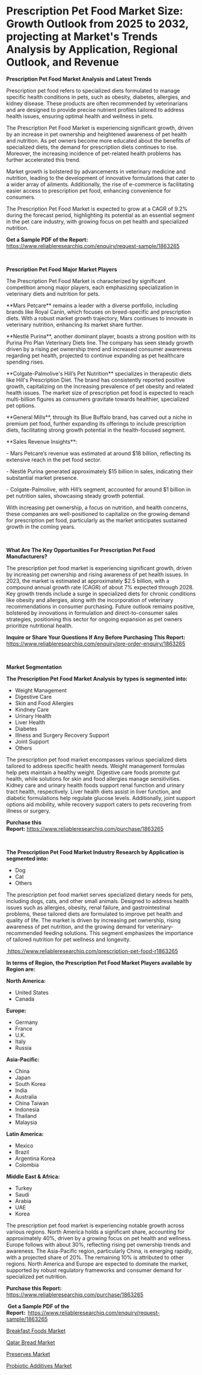 <p><h1>Prescription Pet Food Market Size: Growth Outlook from 2025 to 2032, projecting at Market's Trends Analysis by Application, Regional Outlook, and Revenue</h1></p><p><strong>Prescription Pet Food Market Analysis and Latest Trends</strong></p>
<p><p>Prescription pet food refers to specialized diets formulated to manage specific health conditions in pets, such as obesity, diabetes, allergies, and kidney disease. These products are often recommended by veterinarians and are designed to provide precise nutrient profiles tailored to address health issues, ensuring optimal health and wellness in pets.</p><p>The Prescription Pet Food Market is experiencing significant growth, driven by an increase in pet ownership and heightened awareness of pet health and nutrition. As pet owners become more educated about the benefits of specialized diets, the demand for prescription diets continues to rise. Moreover, the increasing incidence of pet-related health problems has further accelerated this trend.</p><p>Market growth is bolstered by advancements in veterinary medicine and nutrition, leading to the development of innovative formulations that cater to a wider array of ailments. Additionally, the rise of e-commerce is facilitating easier access to prescription pet food, enhancing convenience for consumers. </p><p>The Prescription Pet Food Market is expected to grow at a CAGR of 9.2% during the forecast period, highlighting its potential as an essential segment in the pet care industry, with growing focus on pet health and specialized nutrition.</p></p>
<p><strong>Get a Sample PDF of the Report:&nbsp;</strong> <a href="https://www.reliableresearchiq.com/enquiry/request-sample/1863265?utm_campaign=1119&utm_medium=2&utm_source=Github&utm_content=ia&utm_term=14022025&utm_id=prescription-pet-food">https://www.reliableresearchiq.com/enquiry/request-sample/1863265</a></p>
<p>&nbsp;</p>
<p><strong>Prescription Pet Food Major Market Players</strong></p>
<p><p>The Prescription Pet Food Market is characterized by significant competition among major players, each emphasizing specialization in veterinary diets and nutrition for pets.</p><p>**Mars Petcare** remains a leader with a diverse portfolio, including brands like Royal Canin, which focuses on breed-specific and prescription diets. With a robust market growth trajectory, Mars continues to innovate in veterinary nutrition, enhancing its market share further.</p><p>**Nestlé Purina**, another dominant player, boasts a strong position with its Purina Pro Plan Veterinary Diets line. The company has seen steady growth driven by a rising pet ownership trend and increased consumer awareness regarding pet health, projected to continue expanding as pet healthcare spending rises.</p><p>**Colgate-Palmolive's Hill’s Pet Nutrition** specializes in therapeutic diets like Hill's Prescription Diet. The brand has consistently reported positive growth, capitalizing on the increasing prevalence of pet obesity and related health issues. The market size of prescription pet food is expected to reach multi-billion figures as consumers gravitate towards healthier, specialized pet options.</p><p>**General Mills**, through its Blue Buffalo brand, has carved out a niche in premium pet food, further expanding its offerings to include prescription diets, facilitating strong growth potential in the health-focused segment.</p><p>**Sales Revenue Insights**: </p><p>- Mars Petcare’s revenue was estimated at around $18 billion, reflecting its extensive reach in the pet food sector. </p><p>- Nestlé Purina generated approximately $15 billion in sales, indicating their substantial market presence.</p><p>- Colgate-Palmolive, with Hill’s segment, accounted for around $1 billion in pet nutrition sales, showcasing steady growth potential.</p><p>With increasing pet ownership, a focus on nutrition, and health concerns, these companies are well-positioned to capitalize on the growing demand for prescription pet food, particularly as the market anticipates sustained growth in the coming years.</p></p>
<p>&nbsp;</p>
<p><strong>What Are The Key Opportunities For Prescription Pet Food Manufacturers?</strong></p>
<p><p>The prescription pet food market is experiencing significant growth, driven by increasing pet ownership and rising awareness of pet health issues. In 2023, the market is estimated at approximately $2.5 billion, with a compound annual growth rate (CAGR) of about 7% expected through 2028. Key growth trends include a surge in specialized diets for chronic conditions like obesity and allergies, along with the incorporation of veterinary recommendations in consumer purchasing. Future outlook remains positive, bolstered by innovations in formulation and direct-to-consumer sales strategies, positioning this sector for ongoing expansion as pet owners prioritize nutritional health.</p></p>
<p><strong>Inquire or Share Your Questions If Any Before Purchasing This Report:</strong> <a href="https://www.reliableresearchiq.com/enquiry/pre-order-enquiry/1863265?utm_campaign=1119&utm_medium=2&utm_source=Github&utm_content=ia&utm_term=14022025&utm_id=prescription-pet-food">https://www.reliableresearchiq.com/enquiry/pre-order-enquiry/1863265</a></p>
<p>&nbsp;</p>
<p><strong>Market Segmentation</strong></p>
<p><strong>The Prescription Pet Food Market Analysis by types is segmented into:</strong></p>
<p><ul><li>Weight Management</li><li>Digestive Care</li><li>Skin and Food Allergies</li><li>Kindney Care</li><li>Urinary Health</li><li>Liver Health</li><li>Diabetes</li><li>Illness and Surgery Recovery Support</li><li>Joint Support</li><li>Others</li></ul></p>
<p><p>The prescription pet food market encompasses various specialized diets tailored to address specific health needs. Weight management formulas help pets maintain a healthy weight. Digestive care foods promote gut health, while solutions for skin and food allergies manage sensitivities. Kidney care and urinary health foods support renal function and urinary tract health, respectively. Liver health diets assist in liver function, and diabetic formulations help regulate glucose levels. Additionally, joint support options aid mobility, while recovery support caters to pets recovering from illness or surgery.</p></p>
<p><strong>Purchase this Report:&nbsp;</strong><a href="https://www.reliableresearchiq.com/purchase/1863265?utm_campaign=1119&utm_medium=2&utm_source=Github&utm_content=ia&utm_term=14022025&utm_id=prescription-pet-food">https://www.reliableresearchiq.com/purchase/1863265</a></p>
<p>&nbsp;</p>
<p><strong>The Prescription Pet Food Market Industry Research by Application is segmented into:</strong></p>
<p><ul><li>Dog</li><li>Cat</li><li>Others</li></ul></p>
<p><p>The prescription pet food market serves specialized dietary needs for pets, including dogs, cats, and other small animals. Designed to address health issues such as allergies, obesity, renal failure, and gastrointestinal problems, these tailored diets are formulated to improve pet health and quality of life. The market is driven by increasing pet ownership, rising awareness of pet nutrition, and the growing demand for veterinary-recommended feeding solutions. This segment emphasizes the importance of tailored nutrition for pet wellness and longevity.</p></p>
<p><a href="https://www.reliableresearchiq.com/prescription-pet-food-r1863265?utm_campaign=1119&utm_medium=2&utm_source=Github&utm_content=ia&utm_term=14022025&utm_id=prescription-pet-food">&nbsp;https://www.reliableresearchiq.com/prescription-pet-food-r1863265</a></p>
<p><strong>In terms of Region, the Prescription Pet Food Market Players available by Region are:</strong></p>
<p>
    <p> <strong> North America: </strong>
        <ul>
            <li>United States</li>
            <li>Canada</li>
        </ul>
        </p> 
    <p> <strong> Europe: </strong>
        <ul>
            <li>Germany</li>
            <li>France</li>
            <li>U.K.</li>
            <li>Italy</li>
            <li>Russia</li>
        </ul>
        </p> 
    <p> <strong> Asia-Pacific: </strong>
        <ul>
            <li>China</li>
            <li>Japan</li>
            <li>South Korea</li>
            <li>India</li>
            <li>Australia</li>
            <li>China Taiwan</li>
            <li>Indonesia</li>
            <li>Thailand</li>
            <li>Malaysia</li>
        </ul>
        </p> 
    <p> <strong> Latin America: </strong>
        <ul>
            <li>Mexico</li>
            <li>Brazil</li>
            <li>Argentina Korea</li>
            <li>Colombia</li>
        </ul>
        </p> 
    <p> <strong> Middle East & Africa: </strong>
        <ul>
            <li>Turkey</li>
            <li>Saudi</li>
            <li>Arabia</li>
            <li>UAE</li>
            <li>Korea</li>
        </ul>
    </p>
    </p>
<p><p>The prescription pet food market is experiencing notable growth across various regions. North America holds a significant share, accounting for approximately 40%, driven by a growing focus on pet health and wellness. Europe follows with about 30%, reflecting rising pet ownership trends and awareness. The Asia-Pacific region, particularly China, is emerging rapidly, with a projected share of 20%. The remaining 10% is attributed to other regions. North America and Europe are expected to dominate the market, supported by robust regulatory frameworks and consumer demand for specialized pet nutrition.</p></p>
<p><strong>Purchase this Report: </strong><a href="https://www.reliableresearchiq.com/purchase/1863265?utm_campaign=1119&utm_medium=2&utm_source=Github&utm_content=ia&utm_term=14022025&utm_id=prescription-pet-food">https://www.reliableresearchiq.com/purchase/1863265</a></p>
<p>&nbsp;<strong>Get a Sample PDF of the Report:&nbsp;&nbsp;</strong><a href="https://www.reliableresearchiq.com/enquiry/request-sample/1863265?utm_campaign=1119&utm_medium=2&utm_source=Github&utm_content=ia&utm_term=14022025&utm_id=prescription-pet-food">https://www.reliableresearchiq.com/enquiry/request-sample/1863265</a></p>
<p><strong></strong></p>
<p><p><a href="https://github.com/hamremunazm4/Market-Research-Report-List-1/blob/main/breakfast-foods-market.md?utm_campaign=1119&utm_medium=2&utm_source=Github&utm_content=ia&utm_term=14022025&utm_id=prescription-pet-food">Breakfast Foods Market</a></p><p><a href="https://github.com/plawragarile/Market-Research-Report-List-1/blob/main/qatar-bread-market.md?utm_campaign=1119&utm_medium=2&utm_source=Github&utm_content=ia&utm_term=14022025&utm_id=prescription-pet-food">Qatar Bread Market</a></p><p><a href="https://github.com/boccalyver5k/Market-Research-Report-List-1/blob/main/preserves-market.md?utm_campaign=1119&utm_medium=2&utm_source=Github&utm_content=ia&utm_term=14022025&utm_id=prescription-pet-food">Preserves Market</a></p><p><a href="https://github.com/toqiourir/Market-Research-Report-List-1/blob/main/probiotic-additives-market.md?utm_campaign=1119&utm_medium=2&utm_source=Github&utm_content=ia&utm_term=14022025&utm_id=prescription-pet-food">Probiotic Additives Market</a></p></p>